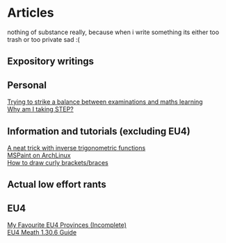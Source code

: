 # Articles

nothing of substance really, because when i write something its either too trash or too private sad :\(

## Expository writings
## Personal
[Trying to strike a balance between examinations and maths learning](mathsdseplan.md) \
[Why am I taking STEP?](whystep.md)

## Information and tutorials (excluding EU4)
[A neat trick with inverse trigonometric functions](arctan.md) \
[MSPaint on ArchLinux](mspaint.md) \
[How to draw curly brackets/braces](curlybrackets.md)

## Actual low effort rants
## EU4
[My Favourite EU4 Provinces (Incomplete)](favouriteeu4province.md) \
[EU4 Meath 1.30.6 Guide](meath30guide.md)
